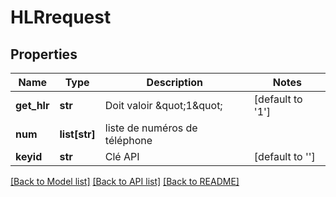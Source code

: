 # HLRrequest

## Properties
Name | Type | Description | Notes
------------ | ------------- | ------------- | -------------
**get_hlr** | **str** | Doit valoir \&quot;1\&quot; | [default to '1']
**num** | **list[str]** | liste de numéros de téléphone | 
**keyid** | **str** | Clé API | [default to '']

[[Back to Model list]](../README.md#documentation-for-models) [[Back to API list]](../README.md#documentation-for-api-endpoints) [[Back to README]](../README.md)


